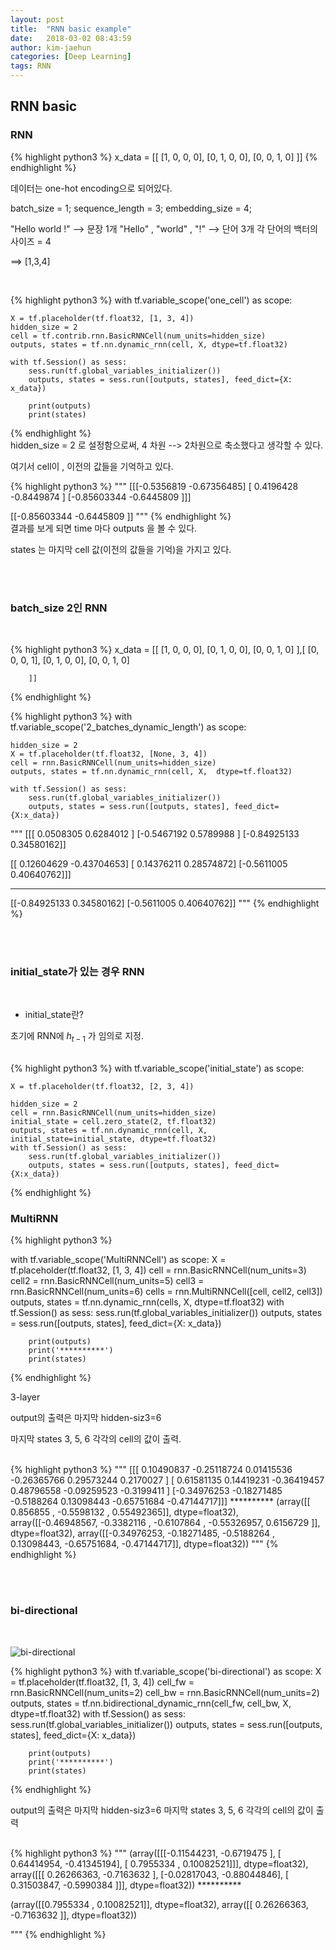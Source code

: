 ```yaml
---
layout: post
title:  "RNN basic example"
date:   2018-03-02 08:43:59
author: kim-jaehun
categories: [Deep Learning]
tags: RNN
---
```


## RNN basic

### RNN

{% highlight python3 %}
x_data = [[
            [1, 0, 0, 0],
            [0, 1, 0, 0],
            [0, 0, 1, 0]
        ]]
{% endhighlight %}

데이터는 one-hot encoding으로 되어있다.

batch_size = 1;
sequence_length = 3;
embedding_size = 4;

"Hello world !" -->  문장 1개
"Hello" , "world" , "!"  --> 단어 3개
각 단어의 백터의 사이즈 = 4

==> [1,3,4]

<br>

{% highlight python3 %}
with tf.variable_scope('one_cell') as scope:

    X = tf.placeholder(tf.float32, [1, 3, 4])
    hidden_size = 2
    cell = tf.contrib.rnn.BasicRNNCell(num_units=hidden_size)
    outputs, states = tf.nn.dynamic_rnn(cell, X, dtype=tf.float32)

    with tf.Session() as sess:
        sess.run(tf.global_variables_initializer())
        outputs, states = sess.run([outputs, states], feed_dict={X: x_data})

        print(outputs)
        print(states)

{% endhighlight %}
<br>
hidden_size = 2 로 설정함으로써,  4 차원 --> 2차원으로 축소했다고 생각할 수 있다.

여기서 cell이 , 이전의 값들을 기억하고 있다.


{% highlight python3 %}
"""
[[[-0.5356819  -0.67356485]
  [ 0.4196428  -0.8449874 ]
  [-0.85603344 -0.6445809 ]]]

[[-0.85603344 -0.6445809 ]]
"""
{% endhighlight %}
<br>
결과를 보게 되면 time 마다 outputs 을 볼 수 있다.

states 는 마지막 cell 값(이전의 값들을 기억)을 가지고 있다.

<br><br>
### batch_size 2인 RNN
<br>


{% highlight python3 %}
x_data = [[
            [1, 0, 0, 0],
            [0, 1, 0, 0],
            [0, 0, 1, 0]
        ],[
            [0, 0, 0, 1],
            [0, 1, 0, 0],
            [0, 0, 1, 0]

        ]]
{% endhighlight %}


{% highlight python3 %}
with tf.variable_scope('2_batches_dynamic_length') as scope:

    hidden_size = 2
    X = tf.placeholder(tf.float32, [None, 3, 4])
    cell = rnn.BasicRNNCell(num_units=hidden_size)
    outputs, states = tf.nn.dynamic_rnn(cell, X,  dtype=tf.float32)

    with tf.Session() as sess:
        sess.run(tf.global_variables_initializer())
        outputs, states = sess.run([outputs, states], feed_dict={X:x_data})

"""
[[[ 0.0508305   0.6284012 ]
  [-0.5467192   0.5789988 ]
  [-0.84925133  0.34580162]]

 [[ 0.12604629 -0.43704653]
  [ 0.14376211  0.28574872]
  [-0.5611005   0.40640762]]]
**********
[[-0.84925133  0.34580162]
 [-0.5611005   0.40640762]]
"""
{% endhighlight %}

<br><br>
### initial_state가 있는 경우 RNN
<br>

- initial_state란?

초기에 RNN에 $h_{t-1}$ 가 임의로 지정.

<br>
{% highlight python3 %}
with tf.variable_scope('initial_state') as scope:

    X = tf.placeholder(tf.float32, [2, 3, 4])

    hidden_size = 2
    cell = rnn.BasicRNNCell(num_units=hidden_size)
    initial_state = cell.zero_state(2, tf.float32)
    outputs, states = tf.nn.dynamic_rnn(cell, X, initial_state=initial_state, dtype=tf.float32)
    with tf.Session() as sess:
        sess.run(tf.global_variables_initializer())
        outputs, states = sess.run([outputs, states], feed_dict={X:x_data})

{% endhighlight %}
<br>

### MultiRNN

{% highlight python3 %}

with tf.variable_scope('MultiRNNCell') as scope:
    X = tf.placeholder(tf.float32, [1, 3, 4])
    cell = rnn.BasicRNNCell(num_units=3)
    cell2 = rnn.BasicRNNCell(num_units=5)
    cell3 = rnn.BasicRNNCell(num_units=6)
    cells = rnn.MultiRNNCell([cell, cell2, cell3])
    outputs, states = tf.nn.dynamic_rnn(cells, X, dtype=tf.float32)
    with tf.Session() as sess:
        sess.run(tf.global_variables_initializer())
        outputs, states = sess.run([outputs, states], feed_dict={X: x_data})

        print(outputs)
        print('**********')
        print(states)

{% endhighlight %}

3-layer

output의 출력은 마지막 hidden-siz3=6

마지막 states 3, 5, 6 각각의 cell의 값이 출력.

<br>
{% highlight python3 %}
"""
[[[ 0.10490837 -0.25118724  0.01415536 -0.26365766  0.29573244
    0.2170027 ]
  [ 0.61581135  0.14419231 -0.36419457  0.48796558 -0.09259523
   -0.3199411 ]
  [-0.34976253 -0.18271485 -0.5188264   0.13098443 -0.65751684
   -0.47144717]]]
**********
(array([[ 0.856855  , -0.5598132 ,  0.55492365]], dtype=float32),
array([[-0.46948567, -0.3382116 , -0.6107864 , -0.55326957,  0.6156729 ]],  dtype=float32),
array([[-0.34976253, -0.18271485, -0.5188264 ,  0.13098443, -0.65751684, -0.47144717]], dtype=float32))
"""
{% endhighlight %}
<br>

<br><br>
### bi-directional
<br>

![bi-directional](https://drive.google.com/uc?id=1GrwcGT8QaJdzBbsTggxnpjchu-UmN6gB)
<br>

{% highlight python3 %}
with tf.variable_scope('bi-directional') as scope:
    X = tf.placeholder(tf.float32, [1, 3, 4])
    cell_fw = rnn.BasicRNNCell(num_units=2)
    cell_bw = rnn.BasicRNNCell(num_units=2)
    outputs, states = tf.nn.bidirectional_dynamic_rnn(cell_fw, cell_bw, X, dtype=tf.float32)
    with tf.Session() as sess:
        sess.run(tf.global_variables_initializer())
        outputs, states = sess.run([outputs, states], feed_dict={X: x_data})

        print(outputs)
        print('**********')
        print(states)
{% endhighlight %}
<br>


output의 출력은 마지막 hidden-siz3=6
마지막 states 3, 5, 6 각각의 cell의 값이 출력

<br>
{% highlight python3 %}
"""
(array([[[-0.11544231, -0.6719475 ], [ 0.64414954, -0.41345194], [ 0.7955334 ,  0.10082521]]], dtype=float32),
array([[[ 0.26266363, -0.7163632 ], [-0.02817043, -0.88044846], [ 0.31503847, -0.5990384 ]]], dtype=float32))
**********

(array([[0.7955334 , 0.10082521]], dtype=float32),
array([[ 0.26266363, -0.7163632 ]], dtype=float32))

"""
{% endhighlight %}
<br>
